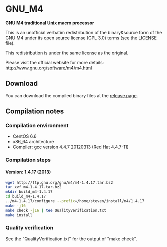 # GNU_M4
**GNU M4 traditional Unix macro processor**

This is an unofficial verbatim redistribution of the binary&source form of the GNU M4 under its open source license (GPL 3.0) terms (see the LICENSE file).

This redistribution is under the same license as the original.

Please visit the official website for more details: http://www.gnu.org/software/m4/m4.html

## Download
You can download the compiled binary files at the [release page](https://github.com/yuhangwang/GNU_M4/releases).

## Compilation notes
### Compilation environment
* CentOS 6.6
* x86_64 architecture
* Compiler: gcc version 4.4.7 20120313 (Red Hat 4.4.7-11)

### Compilation steps
#### Version: 1.4.17 (2013)
```bash
wget http://ftp.gnu.org/gnu/m4/m4-1.4.17.tar.bz2
tar xvf m4-1.4.17.tar.bz2
mkdir build_m4-1.4.17
cd build_m4-1.4.17
../m4-1.4.17/configure --prefix=/home/steven/install/m4/1.4.17
make -j16
make check -j16 | tee QualityVerification.txt
make install
```

### Quality verification
See the "QualityVerification.txt" for the output of "make check".
